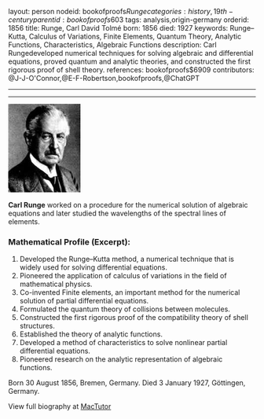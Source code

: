 layout: person
nodeid: bookofproofs$Runge
categories: history,19th-century
parentid: bookofproofs$603
tags: analysis,origin-germany
orderid: 1856
title: Runge, Carl David Tolmé
born: 1856
died: 1927
keywords: Runge–Kutta, Calculus of Variations, Finite Elements, Quantum Theory, Analytic Functions, Characteristics, Algebraic Functions
description: Carl Rungedeveloped numerical techniques for solving algebraic and differential equations, proved quantum and analytic theories, and constructed the first rigorous proof of shell theory.
references: bookofproofs$6909
contributors: @J-J-O'Connor,@E-F-Robertson,bookofproofs,@ChatGPT

---



---

![Runge.jpg](https://github.com/bookofproofs/bookofproofs.github.io/blob/main/_sources/_assets/images/portraits/Runge.jpg?raw=true)

**Carl Runge** worked on a procedure for the numerical solution of algebraic equations and later studied the wavelengths of the spectral lines of elements.

### Mathematical Profile (Excerpt):
1. Developed the Runge–Kutta method, a numerical technique that is widely used for solving differential equations. 
2. Pioneered the application of calculus of variations in the field of mathematical physics.
3. Co-invented Finite elements, an important method for the numerical solution of partial differential equations.
4. Formulated the quantum theory of collisions between molecules.
5. Constructed the first rigorous proof of the compatibility theory of shell structures.
6. Established the theory of analytic functions.
7. Developed a method of characteristics to solve nonlinear partial differential equations.
8. Pioneered research on the analytic representation of algebraic functions.

Born 30 August 1856, Bremen, Germany. Died 3 January 1927, Göttingen, Germany.

View full biography at [MacTutor](https://mathshistory.st-andrews.ac.uk/Biographies/Runge/)
